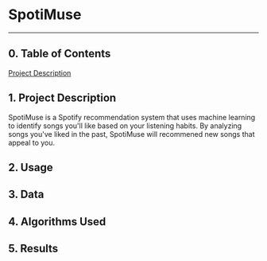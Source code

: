 # SpotiMuse
---
## 0. Table of Contents
[Project Description](#desc)

<a name="desc"/>

## 1. Project Description
SpotiMuse is a Spotify recommendation system that uses machine learning to identify songs you'll like based on your listening habits. By analyzing songs you've liked in the past, SpotiMuse will recommened new songs that appeal to you.

## 2. Usage

## 3. Data

## 4. Algorithms Used

## 5. Results
